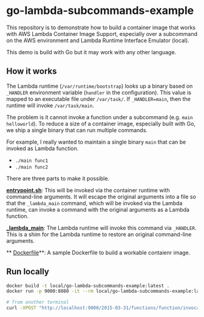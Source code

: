 # go-lambda-subcommands-example

This repository is to demonstrate how to build a container image that works with AWS Lambda Container Image Support, especially over a subcommand on the AWS environment and Lambda Runtime Interface Emulator (local).

This demo is build with Go but it may work with any other language.

## How it works

The Lambda runtime (`/var/runtime/bootstrap`) looks up a binary based on `_HANDLER` environment variable (`handler` in the configuration). This value is mapped to an executable file under `/var/task/`. If `_HANDLER=main`, then the runtime will invoke `/var/task/main`.

The problem is it cannot invoke a function under a subcommand (e.g. `main helloworld`). To reduce a size of a container image, especially built with Go, we ship a single binary that can run multiple commands.

For example, I really wanted to maintain a single binary `main` that can be invoked as Lambda function.

- `./main func1`
- `./main func2`

There are three parts to make it possible.

**[entrypoint.sh](entrypoint.sh)**:
This will be invoked via the container runtime with command-line arguments. It will escape the original arguments into a file so that the `_lambda_main` command, which will be invoked via the Lambda runtime, can invoke a command with the original arguments as a Lambda function.

**[_lambda_main](_lambda_main)**: The Lambda runtime will invoke this command via `_HANDLER`. This is a shim for the Lambda runtime to restore an original command-line arguments.

** [Dockerfile](Dockerfile)**:
A sample Dockerfile to build a workable contaienr image.

## Run locally

```sh
docker build -t local/go-lambda-subcommands-example:latest .
docker run -p 9000:8080 -it --rm local/go-lambda-subcommands-example:latest

# from another terminal
curl -XPOST "http://localhost:9000/2015-03-31/functions/function/invocations" -d '{}'
```

